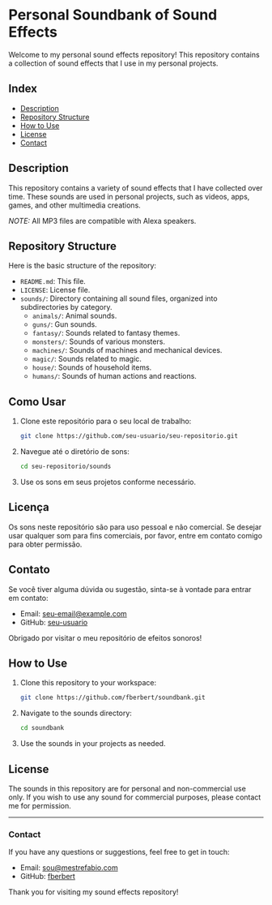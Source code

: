 # Personal Soundbank of Sound Effects

Welcome to my personal sound effects repository! This repository contains a collection of sound effects that I use in my personal projects.

## Index

- [Description](#description)
- [Repository Structure](#repository-structure)
- [How to Use](#how-to-use)
- [License](#license)
- [Contact](#contact)

## Description

This repository contains a variety of sound effects that I have collected over time. These sounds are used in personal projects, such as videos, apps, games, and other multimedia creations.

*NOTE:* All MP3 files are compatible with Alexa speakers.

## Repository Structure

Here is the basic structure of the repository:

- `README.md`: This file.
- `LICENSE`: License file.
- `sounds/`: Directory containing all sound files, organized into subdirectories by category.
  - `animals/`: Animal sounds.
  - `guns/`: Gun sounds.
  - `fantasy/`: Sounds related to fantasy themes.
  - `monsters/`: Sounds of various monsters.
  - `machines/`: Sounds of machines and mechanical devices.
  - `magic/`: Sounds related to magic.
  - `house/`: Sounds of household items.
  - `humans/`: Sounds of human actions and reactions.

## Como Usar

1. Clone este repositório para o seu local de trabalho:

    ```sh
    git clone https://github.com/seu-usuario/seu-repositorio.git
    ```

2. Navegue até o diretório de sons:

    ```sh
    cd seu-repositorio/sounds
    ```

3. Use os sons em seus projetos conforme necessário.

## Licença

Os sons neste repositório são para uso pessoal e não comercial. Se desejar usar qualquer som para fins comerciais, por favor, entre em contato comigo para obter permissão.

## Contato

Se você tiver alguma dúvida ou sugestão, sinta-se à vontade para entrar em contato:

- Email: [seu-email@example.com](mailto:seu-email@example.com)
- GitHub: [seu-usuario](https://github.com/seu-usuario)

Obrigado por visitar o meu repositório de efeitos sonoros!


## How to Use

1. Clone this repository to your workspace:

    ```sh
    git clone https://github.com/fberbert/soundbank.git
    ```

2. Navigate to the sounds directory:

    ```sh
    cd soundbank 
    ```

3. Use the sounds in your projects as needed.

## License

The sounds in this repository are for personal and non-commercial use only. If you wish to use any sound for commercial purposes, please contact me for permission.

---

### Contact

If you have any questions or suggestions, feel free to get in touch:

- Email: [sou@mestrefabio.com](mailto:sou@mestrefabio.com)
- GitHub: [fberbert](https://github.com/fberbert)

Thank you for visiting my sound effects repository!
